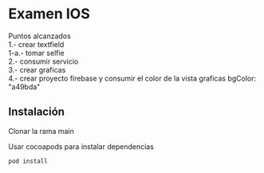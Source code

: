 # Examen IOS

Puntos alcanzados\
1.- crear textfield \
1-a.- tomar selfie\
2.- consumir servicio\
3.- crear graficas\
4.- crear proyecto firebase y consumir el color de la vista graficas bgColor: 
"a49bda"


## Instalación

Clonar la rama main


Usar cocoapods para instalar dependencias

```bash
pod install
```
